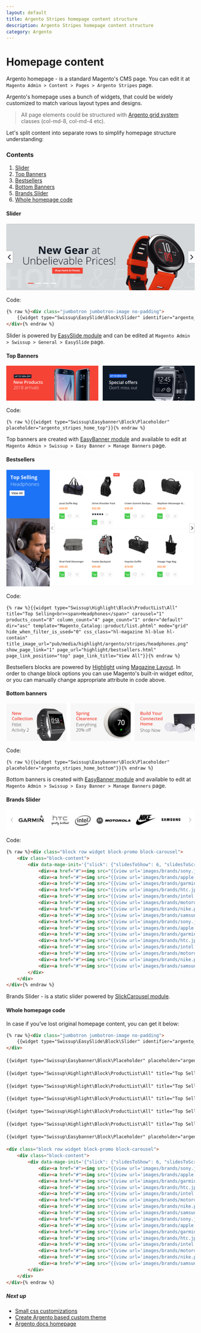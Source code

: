 ```yaml
---
layout: default
title: Argento Stripes homepage content structure
description: Argento Stripes homepage content structure
category: Argento
---
```


# Homepage content

Argento homepage - is a standard Magento's CMS page. You can edit it at
`Magento Admin > Content > Pages > Argento Stripes` page.

Argento's homepage uses a bunch of widgets, that could be widely customized to
match various layout types and designs.

> All page elements could be structured with [Argento grid system](/m2/argento/customization/grid-system/)
> classes (col-md-8, col-md-4 etc).

Let's split content into separate rows to simplify homepage structure
understanding:

### Contents

 1. [Slider](#slider)
 2. [Top Banners](#top-banners)
 3. [Bestsellers](#bestsellers)
 4. [Bottom Banners](#bottom-banners)
 5. [Brands Slider](#brands-slider)
 6. [Whole homepage code](#whole-homepage-code)

#### Slider

![EasySlider](/images/m2/argento/stripes/homepage-content/easyslider.png)

Code:

```html
{% raw %}<div class="jumbotron jumbotron-image no-padding">
    {{widget type="Swissup\EasySlide\Block\Slider" identifier="argento_stripes"}}
</div>{% endraw %}
```

Slider is powered by [EasySlide module](/m2/extensions/easyslider/) and can be
edited at `Magento Admin > Swissup > General > EasySlide` page.

#### Top Banners

![Top Banners](/images/m2/argento/stripes/homepage-content/top-banners.png)

Code:

```
{% raw %}{{widget type="Swissup\Easybanner\Block\Placeholder" placeholder="argento_stripes_home_top"}}{% endraw %}
```

Top banners are created with [EasyBanner module](/m2/extensions/easybanners/) and
available to edit at `Magento Admin > Swissup > Easy Banner > Manage Banners`
page.

#### Bestsellers

![Highlight](/images/m2/argento/stripes/homepage-content/bestsellers.png)

Code:

```
{% raw %}{{widget type="Swissup\Highlight\Block\ProductList\All" title="Top Selling<br><span>Headphones</span>" carousel="1" products_count="8" column_count="4" page_count="1" order="default" dir="asc" template="Magento_Catalog::product/list.phtml" mode="grid" hide_when_filter_is_used="0" css_class="hl-magazine hl-blue hl-contain" title_image_url="pub/media/highlight/argento/stripes/headphones.png" show_page_link="1" page_url="highlight/bestsellers.html" page_link_position="top" page_link_title="View All"}}{% endraw %}
```

Bestsellers blocks are powered by [Highlight](/m2/extensions/highlight/) using
[Magazine Layout](/m2/extensions/highlight/widgets/css-helpers/#magazine-layout).
In order to change block options you can use Magento's built-in widget editor,
or you can manually change appropriate attribute in code above.

#### Bottom banners

![Bottom banners](/images/m2/argento/stripes/homepage-content/bottom-banners.png)

Code:

```
{% raw %}{{widget type="Swissup\Easybanner\Block\Placeholder" placeholder="argento_stripes_home_bottom"}}{% endraw %}
```

Bottom banners is created with [EasyBanner module](/m2/extensions/easybanners/) and
available to edit at `Magento Admin > Swissup > Easy Banner > Manage Banners`
page.

#### Brands Slider

![Brands Slider](/images/m2/argento/stripes/homepage-content/brands-slider.png)

Code:

```html
{% raw %}<div class="block row widget block-promo block-carousel">
    <div class="block-content">
        <div data-mage-init='{"slick": {"slidesToShow": 6, "slidesToScroll": 1, "dots": false, "autoplay": true, "variableWidth": true, "swipeToSlide": true}}'>
            <div><a href="#"><img src="{{view url='images/brands/sony.jpg'}}" alt="" width="128" height="73"/></a></div>
            <div><a href="#"><img src="{{view url='images/brands/apple.png'}}" alt="" width="64" height="74"/></a></div>
            <div><a href="#"><img src="{{view url='images/brands/garmin.jpg'}}" alt="" width="154" height="74"/></a></div>
            <div><a href="#"><img src="{{view url='images/brands/htc.jpg'}}" alt="" width="124" height="74"/></a></div>
            <div><a href="#"><img src="{{view url='images/brands/intel.jpg'}}" alt="" width="103" height="74"/></a></div>
            <div><a href="#"><img src="{{view url='images/brands/motorola.jpg'}}" alt="" width="204" height="76"/></a></div>
            <div><a href="#"><img src="{{view url='images/brands/nike.png'}}" alt="" width="118" height="74"/></a></div>
            <div><a href="#"><img src="{{view url='images/brands/samsung.png'}}" alt="" width="128" height="74"/></a></div>
            <div><a href="#"><img src="{{view url='images/brands/sony.jpg'}}" alt="" width="128" height="73"/></a></div>
            <div><a href="#"><img src="{{view url='images/brands/apple.png'}}" alt="" width="64" height="74"/></a></div>
            <div><a href="#"><img src="{{view url='images/brands/garmin.jpg'}}" alt="" width="154" height="74"/></a></div>
            <div><a href="#"><img src="{{view url='images/brands/htc.jpg'}}" alt="" width="124" height="74"/></a></div>
            <div><a href="#"><img src="{{view url='images/brands/intel.jpg'}}" alt="" width="103" height="74"/></a></div>
            <div><a href="#"><img src="{{view url='images/brands/motorola.jpg'}}" alt="" width="204" height="76"/></a></div>
            <div><a href="#"><img src="{{view url='images/brands/nike.png'}}" alt="" width="118" height="74"/></a></div>
            <div><a href="#"><img src="{{view url='images/brands/samsung.png'}}" alt="" width="128" height="74"/></a></div>
        </div>
    </div>
</div>{% endraw %}
```

Brands Slider - is a static slider powered by
[SlickCarousel module](/m2/extensions/slick-carousel/).

#### Whole homepage code

In case if you’ve lost original homepage content, you can get it below:

```html
{% raw %}<div class="jumbotron jumbotron-image no-padding">
    {{widget type="Swissup\EasySlide\Block\Slider" identifier="argento_stripes"}}
</div>

{{widget type="Swissup\Easybanner\Block\Placeholder" placeholder="argento_stripes_home_top"}}

{{widget type="Swissup\Highlight\Block\ProductList\All" title="Top Selling<br><span>Headphones</span>" carousel="1" products_count="8" column_count="4" page_count="1" order="default" dir="asc" template="Magento_Catalog::product/list.phtml" mode="grid" hide_when_filter_is_used="0" css_class="hl-magazine hl-blue hl-contain" title_image_url="pub/media/highlight/argento/stripes/headphones.png" show_page_link="1" page_url="highlight/bestsellers.html" page_link_position="top" page_link_title="View All"}}

{{widget type="Swissup\Highlight\Block\ProductList\All" title="Top Selling<br><span>Smartphones</span>" carousel="1" products_count="8" column_count="4" page_count="1" order="default" dir="asc" template="Magento_Catalog::product/list.phtml" mode="grid" hide_when_filter_is_used="0" css_class="hl-magazine hl-orange hl-contain" title_image_url="pub/media/highlight/argento/stripes/smartphones.png" show_page_link="1" page_url="highlight/bestsellers.html" page_link_position="top" page_link_title="View All"}}

{{widget type="Swissup\Highlight\Block\ProductList\All" title="Top Selling<br><span>Activity<br>Trackers</span>" carousel="1" products_count="8" column_count="4" page_count="1" order="default" dir="asc" template="Magento_Catalog::product/list.phtml" mode="grid" hide_when_filter_is_used="0" css_class="hl-magazine hl-green hl-contain" title_image_url="pub/media/highlight/argento/stripes/activity.png" show_page_link="1" page_url="highlight/bestsellers.html" page_link_position="top" page_link_title="View All"}}

{{widget type="Swissup\Highlight\Block\ProductList\All" title="Top Selling<br><span>Smart TVs</span>" carousel="1" products_count="8" column_count="4" page_count="1" order="default" dir="asc" template="Magento_Catalog::product/list.phtml" mode="grid" hide_when_filter_is_used="0" css_class="hl-magazine hl-purple hl-contain" title_image_url="pub/media/highlight/argento/stripes/smart-tv.png" show_page_link="1" page_url="highlight/bestsellers.html" page_link_position="top" page_link_title="View All"}}

{{widget type="Swissup\Highlight\Block\ProductList\All" title="Top Selling<br><span>Home<br>Electronics</span>" carousel="1" products_count="8" column_count="4" page_count="1" order="default" dir="asc" template="Magento_Catalog::product/list.phtml" mode="grid" hide_when_filter_is_used="0" css_class="hl-magazine hl-red hl-contain" title_image_url="pub/media/highlight/argento/stripes/electronics.png" show_page_link="1" page_url="highlight/bestsellers.html" page_link_position="top" page_link_title="View All"}}

{{widget type="Swissup\Easybanner\Block\Placeholder" placeholder="argento_stripes_home_bottom"}}

<div class="block row widget block-promo block-carousel">
    <div class="block-content">
        <div data-mage-init='{"slick": {"slidesToShow": 6, "slidesToScroll": 1, "dots": false, "autoplay": true, "variableWidth": true, "swipeToSlide": true}}'>
            <div><a href="#"><img src="{{view url='images/brands/sony.jpg'}}" alt="" width="128" height="73"/></a></div>
            <div><a href="#"><img src="{{view url='images/brands/apple.png'}}" alt="" width="64" height="74"/></a></div>
            <div><a href="#"><img src="{{view url='images/brands/garmin.jpg'}}" alt="" width="154" height="74"/></a></div>
            <div><a href="#"><img src="{{view url='images/brands/htc.jpg'}}" alt="" width="124" height="74"/></a></div>
            <div><a href="#"><img src="{{view url='images/brands/intel.jpg'}}" alt="" width="103" height="74"/></a></div>
            <div><a href="#"><img src="{{view url='images/brands/motorola.jpg'}}" alt="" width="204" height="76"/></a></div>
            <div><a href="#"><img src="{{view url='images/brands/nike.png'}}" alt="" width="118" height="74"/></a></div>
            <div><a href="#"><img src="{{view url='images/brands/samsung.png'}}" alt="" width="128" height="74"/></a></div>
            <div><a href="#"><img src="{{view url='images/brands/sony.jpg'}}" alt="" width="128" height="73"/></a></div>
            <div><a href="#"><img src="{{view url='images/brands/apple.png'}}" alt="" width="64" height="74"/></a></div>
            <div><a href="#"><img src="{{view url='images/brands/garmin.jpg'}}" alt="" width="154" height="74"/></a></div>
            <div><a href="#"><img src="{{view url='images/brands/htc.jpg'}}" alt="" width="124" height="74"/></a></div>
            <div><a href="#"><img src="{{view url='images/brands/intel.jpg'}}" alt="" width="103" height="74"/></a></div>
            <div><a href="#"><img src="{{view url='images/brands/motorola.jpg'}}" alt="" width="204" height="76"/></a></div>
            <div><a href="#"><img src="{{view url='images/brands/nike.png'}}" alt="" width="118" height="74"/></a></div>
            <div><a href="#"><img src="{{view url='images/brands/samsung.png'}}" alt="" width="128" height="74"/></a></div>
        </div>
    </div>
</div>{% endraw %}
```

##### Next up

- [Small css customizations](/m2/argento/customization/custom-css/)
- [Create Argento based custom theme](/m2/argento/customization/custom-theme/)
- [Argento docs homepage](/m2/argento/)
